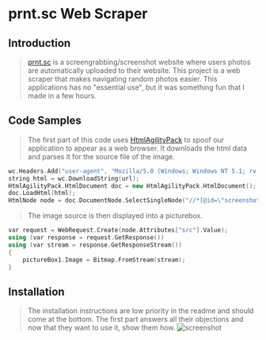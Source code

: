 # prnt.sc Web Scraper

## Introduction

> [prnt.sc](https://prnt.sc/) is a screengrabbing/screenshot website where users photos are automatically uploaded to their website. This project is a web scraper that makes navigating random photos easier. This applications has no "essential use", but it was something fun that I made in a few hours.

## Code Samples

> The first part of this code uses [HtmlAgilityPack](https://html-agility-pack.net/) to spoof our application to appear as a web browser. It downloads the html data and parses it for the source file of the image.
```cpp
wc.Headers.Add("user-agent", "Mozilla/5.0 (Windows; Windows NT 5.1; rv:1.9.2.4) Gecko/20100611 Firefox/3.6.4");
string html = wc.DownloadString(url);
HtmlAgilityPack.HtmlDocument doc = new HtmlAgilityPack.HtmlDocument();
doc.LoadHtml(html);
HtmlNode node = doc.DocumentNode.SelectSingleNode("//*[@id=\"screenshot-image\"]");
```
> The image source is then displayed into a picturebox. 
```cpp
var request = WebRequest.Create(node.Attributes["src"].Value);
using (var response = request.GetResponse())
using (var stream = response.GetResponseStream())
{
    pictureBox1.Image = Bitmap.FromStream(stream);
}
```

## Installation

> The installation instructions are low priority in the readme and should come at the bottom. The first part answers all their objections and now that they want to use it, show them how. 
![screenshot](https://raw.githubusercontent.com/HeathHowren/prnt.sc-Web-Scraper/master/images/Capture.PNG?token=AMNS37YDVKJHVTI4UT6FDGS6RSZQ6)
